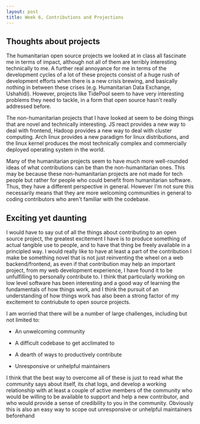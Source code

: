 ```yaml
---
layout: post
title: Week 6, Contributions and Projections
---
```


## Thoughts about projects

The humanitarian open source projects we looked at in class all fascinate me in terms of impact, although not all of them are terribly interesting technically to me. A further real annoyance for me in terms of the development cycles of a lot of these projects consist of a huge rush of development efforts when there is a new crisis brewing, and basically nothing in between these crises (e.g. Humanitarian Data Exchange, Ushahidi). However, projects like TidePool seem to have very interesting problems they need to tackle, in a form that open source hasn't really addressed before.

The non-humanitarian projects that I have looked at seem to be doing things that are novel and technically interesting. JS react provides a new way to deal with frontend, Hadoop provides a new way to deal with cluster computing. Arch linux provides a new paradigm for linux distributions, and the linux kernel produces the most technically complex and commercially deployed operating system in the world.

Many of the humanitarian projects seem to have much more well-rounded ideas of what contributions can be than the non-humanitarian ones. This may be because these non-humanitarian projects are not made for tech people but rather for people who could benefit from humanitarian software. Thus, they have a different perspective in general. However I'm not sure this necessarily means that they are more welcoming communities in general to coding contributors who aren't familiar with the codebase. 

<!--more-->

## Exciting yet daunting

I would have to say out of all the things about contributing to an open source project, the greatest excitement I have is to produce something of actual tangible use to people, and to have that thing be freely available in a principled way. I would really like to have at least a part of the contribution I make be something novel that is not just reinventing the wheel on a web backend/frontend, as even if that contribution may help an important project, from my web development experience, I have found it to be unfulfilling to personally contribute to. I think that particularly working on low level software has been interesting and a good way of learning the fundamentals of how things work, and I think the pursuit of an understanding of how things work has also been a strong factor of my excitement to contriubute to open source projects.

I am worried that there will be a number of large challenges, including but not limited to:

- An unwelcoming community

- A difficult codebase to get acclimated to

- A dearth of ways to productively contribute

- Unresponsive or unhelpful maintainers

I think that the best way to overcome all of these is just to read what the community says about itself, its chat logs, and develop a working relationship with at least a couple of active members of the community who would be willing to be available to support and help a new contributor, and who would provide a sense of credibility to you in the community. Obviously this is also an easy way to scope out unresponsive or unhelpful maintainers beforehand
